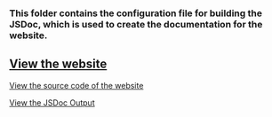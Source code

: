 ### This folder contains the configuration file for building the JSDoc, which is used to create the documentation for the website.

## **[View the website](https://tmio.greep.gq/)**

[View the source code of the website](https://github.com/GreepTheSheep/node-trackmania.io-website/)

[View the JSDoc Output](https://github.com/GreepTheSheep/node-trackmania.io/tree/docs)